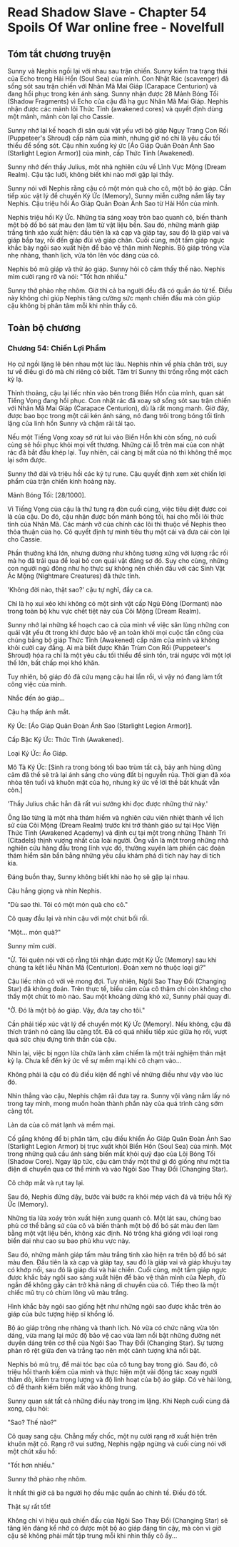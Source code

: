 # Read Shadow Slave - Chapter 54 Spoils Of War online free - Novelfull

## Tóm tắt chương truyện

Sunny và Nephis ngồi lại với nhau sau trận chiến. Sunny kiểm tra trạng thái của Echo trong Hải Hồn (Soul Sea) của mình. Con Nhặt Rác (scavenger) đã sống sót sau trận chiến với Nhân Mã Mai Giáp (Carapace Centurion) và đang hồi phục trong kén ánh sáng. Sunny nhận được 28 Mảnh Bóng Tối (Shadow Fragments) vì Echo của cậu đã hạ gục Nhân Mã Mai Giáp. Nephis nhận được các mảnh lõi Thức Tỉnh (awakened cores) và quyết định dùng một mảnh, mảnh còn lại cho Cassie.

Sunny nhớ lại kế hoạch đi săn quái vật yếu với bộ giáp Ngụy Trang Con Rối (Puppeteer's Shroud) cấp năm của mình, nhưng giờ nó chỉ là yêu cầu tối thiểu để sống sót. Cậu nhìn xuống ký ức [Áo Giáp Quân Đoàn Ánh Sao (Starlight Legion Armor)] của mình, cấp Thức Tỉnh (Awakened).

Sunny nhớ đến thầy Julius, một nhà nghiên cứu về Lĩnh Vực Mộng (Dream Realm). Cậu tặc lưỡi, không biết khi nào mới gặp lại thầy.

Sunny nói với Nephis rằng cậu có một món quà cho cô, một bộ áo giáp. Cần tiếp xúc vật lý để chuyển Ký Ức (Memory), Sunny miễn cưỡng nắm lấy tay Nephis. Cậu triệu hồi Áo Giáp Quân Đoàn Ánh Sao từ Hải Hồn của mình.

Nephis triệu hồi Ký Ức. Những tia sáng xoay tròn bao quanh cô, biến thành một bộ đồ bó sát màu đen làm từ vật liệu bền. Sau đó, những mảnh giáp trắng tinh xảo xuất hiện: đầu tiên là xà cạp và giáp tay, sau đó là giáp vai và giáp bắp tay, rồi đến giáp đùi và giáp chân. Cuối cùng, một tấm giáp ngực khắc bảy ngôi sao xuất hiện để bảo vệ thân mình Nephis. Bộ giáp trông vừa nhẹ nhàng, thanh lịch, vừa tôn lên vóc dáng của cô.

Nephis bỏ mũ giáp và thử áo giáp. Sunny hỏi cô cảm thấy thế nào. Nephis mỉm cười rạng rỡ và nói: "Tốt hơn nhiều."

Sunny thở phào nhẹ nhõm. Giờ thì cả ba người đều đã có quần áo tử tế. Điều này không chỉ giúp Nephis tăng cường sức mạnh chiến đấu mà còn giúp cậu không bị phân tâm mỗi khi nhìn thấy cô.

## Toàn bộ chương

### Chương 54: Chiến Lợi Phẩm

Họ cứ ngồi lặng lẽ bên nhau một lúc lâu. Nephis nhìn về phía chân trời, suy tư về điều gì đó mà chỉ riêng cô biết. Tâm trí Sunny thì trống rỗng một cách kỳ lạ.

Thỉnh thoảng, cậu lại liếc nhìn vào bên trong Biển Hồn của mình, quan sát Tiếng Vọng đang hồi phục. Con nhặt rác đã xoay sở sống sót sau trận chiến với Nhân Mã Mai Giáp (Carapace Centurion), dù là rất mong manh. Giờ đây, được bao bọc trong một cái kén ánh sáng, nó đang trôi trong bóng tối tĩnh lặng của linh hồn Sunny và chậm rãi tái tạo.

Nếu một Tiếng Vọng xoay sở rút lui vào Biển Hồn khi còn sống, nó cuối cùng sẽ hồi phục khỏi mọi vết thương. Những cái lỗ trên mai của con nhặt rác đã bắt đầu khép lại. Tuy nhiên, cái càng bị mất của nó thì không thể mọc lại sớm được.

Sunny thở dài và triệu hồi các ký tự rune. Cậu quyết định xem xét chiến lợi phẩm của trận chiến kinh hoàng này.

Mảnh Bóng Tối: [28/1000].

Vì Tiếng Vọng của cậu là thứ tung ra đòn cuối cùng, việc tiêu diệt được coi là của cậu. Do đó, cậu nhận được bốn mảnh bóng tối, hai cho mỗi lõi thức tỉnh của Nhân Mã. Các mảnh vỡ của chính các lõi thì thuộc về Nephis theo thỏa thuận của họ. Cô quyết định tự mình tiêu thụ một cái và đưa cái còn lại cho Cassie.

Phần thưởng khá lớn, nhưng dường như không tương xứng với lượng rắc rối mà họ đã trải qua để loại bỏ con quái vật đáng sợ đó. Suy cho cùng, những con người ngủ đông như họ thực sự không nên chiến đấu với các Sinh Vật Ác Mộng (Nightmare Creatures) đã thức tỉnh.

'Không đời nào, thật sao?' cậu tự nghĩ, đầy са са.

Chỉ là họ xui xẻo khi không có một sinh vật cấp Ngủ Đông (Dormant) nào trong toàn bộ khu vực chết tiệt này của Cõi Mộng (Dream Realm).

Sunny nhớ lại những kế hoạch cao cả của mình về việc săn lùng những con quái vật yếu ớt trong khi được bảo vệ an toàn khỏi mọi cuộc tấn công của chúng bằng bộ giáp Thức Tỉnh (Awakened) cấp năm của mình và không khỏi cười cay đắng. Ai mà biết được Khăn Trùm Con Rối (Puppeteer's Shroud) hóa ra chỉ là một yêu cầu tối thiểu để sinh tồn, trái ngược với một lợi thế lớn, bất chấp mọi khó khăn.

Tuy nhiên, bộ giáp đó đã cứu mạng cậu hai lần rồi, vì vậy nó đang làm tốt công việc của mình.

Nhắc đến áo giáp...

Cậu hạ thấp ánh mắt.

Ký Ức: [Áo Giáp Quân Đoàn Ánh Sao (Starlight Legion Armor)].

Cấp Bậc Ký Ức: Thức Tỉnh (Awakened).

Loại Ký Ức: Áo Giáp.

Mô Tả Ký Ức: [Sinh ra trong bóng tối bao trùm tất cả, bảy anh hùng dũng cảm đã thề sẽ trả lại ánh sáng cho vùng đất bị nguyền rủa. Thời gian đã xóa nhòa tên tuổi và khuôn mặt của họ, nhưng ký ức về lời thề bất khuất vẫn còn.]

'Thầy Julius chắc hẳn đã rất vui sướng khi đọc được những thứ này.'

Ông lão từng là một nhà thám hiểm và nghiên cứu viên nhiệt thành về lịch sử của Cõi Mộng (Dream Realm) trước khi trở thành giáo sư tại Học Viện Thức Tỉnh (Awakened Academy) và định cư tại một trong những Thành Trì (Citadels) thịnh vượng nhất của loài người. Ông vẫn là một trong những nhà nghiên cứu hàng đầu trong lĩnh vực đó, thường xuyên làm phiền các đoàn thám hiểm săn bắn bằng những yêu cầu khám phá di tích này hay di tích kia.

Đáng buồn thay, Sunny không biết khi nào họ sẽ gặp lại nhau.

Cậu hắng giọng và nhìn Nephis.

"Dù sao thì. Tôi có một món quà cho cô."

Cô quay đầu lại và nhìn cậu với một chút bối rối.

"Một... món quà?"

Sunny mỉm cười.

"Ừ. Tôi quên nói với cô rằng tôi nhận được một Ký Ức (Memory) sau khi chúng ta kết liễu Nhân Mã (Centurion). Đoán xem nó thuộc loại gì?"

Cậu liếc nhìn cô với vẻ mong đợi. Tuy nhiên, Ngôi Sao Thay Đổi (Changing Star) đã không đoán. Trên thực tế, biểu cảm của cô thậm chí còn không cho thấy một chút tò mò nào. Sau một khoảng dừng khó xử, Sunny phải quay đi.

"Ờ. Đó là một bộ áo giáp. Vậy, đưa tay cho tôi."

Cần phải tiếp xúc vật lý để chuyển một Ký Ức (Memory). Nếu không, cậu đã thích tránh nó càng lâu càng tốt. Đã có quá nhiều tiếp xúc giữa họ rồi, vượt quá sức chịu đựng tinh thần của cậu.

Nhìn lại, việc bị ngọn lửa chữa lành xâm chiếm là một trải nghiệm thân mật kỳ lạ. Chưa kể đến ký ức về sự mềm mại khi cô chạm vào...

Không phải là cậu có đủ điều kiện để nghĩ về những điều như vậy vào lúc đó.

Nhìn thẳng vào cậu, Nephis chậm rãi đưa tay ra. Sunny vội vàng nắm lấy nó trong tay mình, mong muốn hoàn thành phần này của quá trình càng sớm càng tốt.

Làn da của cô mát lạnh và mềm mại.

Cố gắng không để bị phân tâm, cậu điều khiển Áo Giáp Quân Đoàn Ánh Sao (Starlight Legion Armor) bị trục xuất khỏi Biển Hồn (Soul Sea) của mình. Một trong những quả cầu ánh sáng biến mất khỏi quỹ đạo của Lõi Bóng Tối (Shadow Core). Ngay lập tức, cậu cảm thấy một thứ gì đó giống như một tia điện di chuyển qua cơ thể mình và vào Ngôi Sao Thay Đổi (Changing Star).

Cô chớp mắt và rụt tay lại.

Sau đó, Nephis đứng dậy, bước vài bước ra khỏi mép vách đá và triệu hồi Ký Ức (Memory).

Những tia lửa xoáy tròn xuất hiện xung quanh cô. Một lát sau, chúng bao phủ cơ thể bằng sứ của cô và biến thành một bộ đồ bó sát màu đen làm bằng một vật liệu bền, không xác định. Nó trông khá giống với loại rong biển dai như cao su bao phủ khu vực này.

Sau đó, những mảnh giáp tấm màu trắng tinh xảo hiện ra trên bộ đồ bó sát màu đen. Đầu tiên là xà cạp và giáp tay, sau đó là giáp vai và giáp khuỷu tay có khớp nối, sau đó là giáp đùi và hài chiến. Cuối cùng, một tấm giáp ngực được khắc bảy ngôi sao sáng xuất hiện để bảo vệ thân mình của Neph, đủ ngắn để không gây cản trở khả năng di chuyển của cô. Tiếp theo là một chiếc mũ trụ có chùm lông vũ màu trắng.

Hình khắc bảy ngôi sao giống hệt như những ngôi sao được khắc trên áo giáp của bức tượng hiệp sĩ khổng lồ.

Bộ áo giáp trông nhẹ nhàng và thanh lịch. Nó vừa có chức năng vừa tôn dáng, vừa mang lại mức độ bảo vệ cao vừa làm nổi bật những đường nét duyên dáng trên cơ thể của Ngôi Sao Thay Đổi (Changing Star). Sự tương phản rõ rệt giữa đen và trắng tạo nên một cảnh tượng khá nổi bật.

Nephis bỏ mũ trụ, để mái tóc bạc của cô tung bay trong gió. Sau đó, cô triệu hồi thanh kiếm của mình và thực hiện một vài động tác xoay người thăm dò, kiểm tra trọng lượng và độ linh hoạt của bộ áo giáp. Có vẻ hài lòng, cô để thanh kiếm biến mất vào không trung.

Sunny quan sát tất cả những điều này trong im lặng. Khi Neph cuối cùng đã xong, cậu hỏi:

"Sao? Thế nào?"

Cô quay sang cậu. Chẳng mấy chốc, một nụ cười rạng rỡ xuất hiện trên khuôn mặt cô. Rạng rỡ vui sướng, Nephis ngập ngừng và cuối cùng nói với một chút xấu hổ:

"Tốt hơn nhiều."

Sunny thở phào nhẹ nhõm.

Ít nhất thì giờ cả ba người họ đều mặc quần áo chỉnh tề. Điều đó tốt.

Thật sự rất tốt!

Không chỉ vì hiệu quả chiến đấu của Ngôi Sao Thay Đổi (Changing Star) sẽ tăng lên đáng kể nhờ có được một bộ áo giáp đáng tin cậy, mà còn vì giờ cậu sẽ không phải mất tập trung mỗi khi nhìn thấy cô ấy...